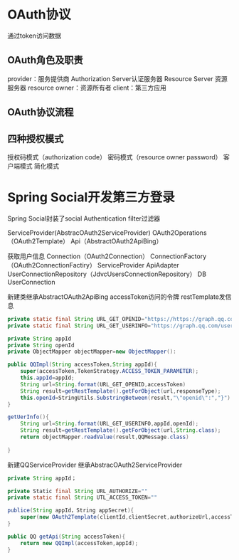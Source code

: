 # OAuth协议
通过token访问数据

## OAuth角色及职责
provider：服务提供商
	Authorization Server认证服务器
	Resource Server 资源服务器
resource owner：资源所有者
client：第三方应用


## OAuth协议流程

## 四种授权模式
授权码模式（authorization code）
密码模式（resource owner password） 
客户端模式
简化模式

# Spring Social开发第三方登录
Spring Social封装了social Authentication filter过滤器

ServiceProvider(AbstracOAuth2ServiceProvider)
    OAuth2Operations（OAuth2Template）
    Api（AbstractOAuth2ApiBing）

获取用户信息
Connection（OAuth2Connection）
ConnectionFactory（OAuth2ConnectionFactiry）
	ServiceProvider
	ApiAdapter
UserConnectionRepository（JdvcUsersConnectionRepository）
DB UserConnection


新建类继承AbstractOAuth2ApiBing
accessToken访问的令牌
restTemplate发信息
```java
private static final String URL_GET_OPENID="https://https://graph.qq.com/oauth2.0/me?access_token=%s"
private static final String URL_GET_USERINFO="https://graph.qq.com/user/get_user_info?access_token=%s&oauth_consumer_key=%s&openid=%s"

private String appId
private String openId
private ObjectMapper objectMapper=new ObjectMapper():

public QQImpl(String accessToken,String appId){
    super(accessToken,TokenStrategy.ACCESS_TOKEN_PARAMETER);
    this.appId=appId;
    String url=String.format(URL_GET_OPENID,accessToken)
    String result=getRestTemplate().getForObject(url,responseType);
    this.openId=StringUtils.SubstringBetween(result,"\"openid\":","}")；
}

getUerInfo(){
    String url=String.format(URL_GET_USERINFO,appId,openId);
    String result=getRestTemplate().getForObject(url,String.class);
    return objectMapper.readValue(result,QQMessage.class)
    
}

```

新建QQServiceProvider 继承AbstracOAuth2ServiceProvider<QQ>
```java
private String appId；

private Static final String URL_AUTHORIZE=""
private static final String UTL_ACCESS_TOKEN=""

publice(String appId，String appSecret){
    super(new OAuth2Template(clientId,clientSecret,authorizeUrl,accessTokenUrl))
}

public QQ getApi(String accessToken){
    return new QQImpl(accessToken,appId);
}

```





